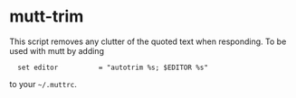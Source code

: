 # mutt-trim
This script removes any clutter of the quoted text when responding.
To be used with mutt by adding

```
  set editor          = "autotrim %s; $EDITOR %s"
```
to your `~/.muttrc`.
